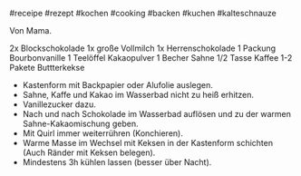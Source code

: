 

#receipe #rezept #kochen #cooking #backen #kuchen #kalteschnauze

Von Mama.

2x Blockschokolade
1x große Vollmilch
1x Herrenschokolade
1 Packung Bourbonvanille
1 Teelöffel Kakaopulver
1 Becher Sahne
1/2 Tasse Kaffee
1-2 Pakete Buttterkekse

- Kastenform mit Backpapier oder Alufolie auslegen.
- Sahne, Kaffe und Kakao im Wasserbad nicht zu heiß erhitzen.
- Vanillezucker dazu.
- Nach und nach Schokolade im Wasserbad auflösen und zu der warmen Sahne-Kakaomischung geben.
- Mit Quirl immer weiterrühren (Konchieren).
- Warme Masse im Wechsel mit Keksen in der Kastenform schichten (Auch Ränder mit Keksen belegen).
- Mindestens 3h kühlen lassen (besser über Nacht).
